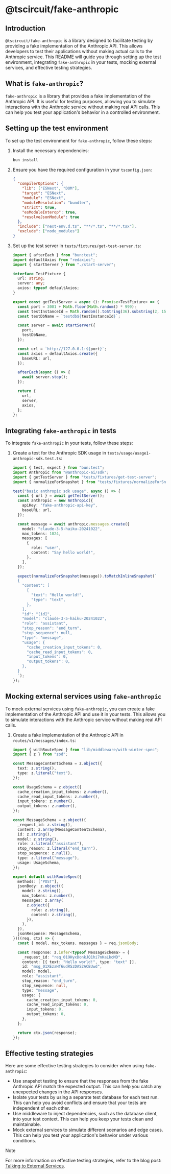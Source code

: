 # @tscircuit/fake-anthropic

## Introduction

`@tscircuit/fake-anthropic` is a library designed to facilitate testing by providing a fake implementation of the Anthropic API. This allows developers to test their applications without making actual calls to the Anthropic service. This README will guide you through setting up the test environment, integrating `fake-anthropic` in your tests, mocking external services, and effective testing strategies.

## What is `fake-anthropic`?

`fake-anthropic` is a library that provides a fake implementation of the Anthropic API. It is useful for testing purposes, allowing you to simulate interactions with the Anthropic service without making real API calls. This can help you test your application's behavior in a controlled environment.

## Setting up the test environment

To set up the test environment for `fake-anthropic`, follow these steps:

1. Install the necessary dependencies:
   ```sh
   bun install
   ```

2. Ensure you have the required configuration in your `tsconfig.json`:
   ```json
   {
     "compilerOptions": {
       "lib": ["ESNext", "DOM"],
       "target": "ESNext",
       "module": "ESNext",
       "moduleResolution": "bundler",
       "strict": true,
       "esModuleInterop": true,
       "resolveJsonModule": true
     },
     "include": ["next-env.d.ts", "**/*.ts", "**/*.tsx"],
     "exclude": ["node_modules"]
   }
   ```

3. Set up the test server in `tests/fixtures/get-test-server.ts`:
   ```ts
   import { afterEach } from "bun:test";
   import defaultAxios from "redaxios";
   import { startServer } from "./start-server";

   interface TestFixture {
     url: string;
     server: any;
     axios: typeof defaultAxios;
   }

   export const getTestServer = async (): Promise<TestFixture> => {
     const port = 3001 + Math.floor(Math.random() * 999);
     const testInstanceId = Math.random().toString(36).substring(2, 15);
     const testDbName = `testdb${testInstanceId}`;

     const server = await startServer({
       port,
       testDbName,
     });

     const url = `http://127.0.0.1:${port}`;
     const axios = defaultAxios.create({
       baseURL: url,
     });

     afterEach(async () => {
       await server.stop();
     });

     return {
       url,
       server,
       axios,
     };
   };
   ```

## Integrating `fake-anthropic` in tests

To integrate `fake-anthropic` in your tests, follow these steps:

1. Create a test for the Anthropic SDK usage in `tests/usage/usage1-anthropic-sdk.test.ts`:
   ```ts
   import { test, expect } from "bun:test";
   import Anthropic from "@anthropic-ai/sdk";
   import { getTestServer } from "tests/fixtures/get-test-server";
   import { normalizeForSnapshot } from "tests/fixtures/normalizeForSnapshot";

   test("basic anthropic sdk usage", async () => {
     const { url } = await getTestServer();
     const anthropic = new Anthropic({
       apiKey: "fake-anthropic-api-key",
       baseURL: url,
     });

     const message = await anthropic.messages.create({
       model: "claude-3-5-haiku-20241022",
       max_tokens: 1024,
       messages: [
         {
           role: "user",
           content: "Say hello world!",
         },
       ],
     });

     expect(normalizeForSnapshot(message)).toMatchInlineSnapshot(`
     {
       "content": [
         {
           "text": "Hello world!",
           "type": "text",
         },
       ],
       "id": "[id]",
       "model": "claude-3-5-haiku-20241022",
       "role": "assistant",
       "stop_reason": "end_turn",
       "stop_sequence": null,
       "type": "message",
       "usage": {
         "cache_creation_input_tokens": 0,
         "cache_read_input_tokens": 0,
         "input_tokens": 0,
         "output_tokens": 0,
       },
     }
     `);
   });
   ```

## Mocking external services using `fake-anthropic`

To mock external services using `fake-anthropic`, you can create a fake implementation of the Anthropic API and use it in your tests. This allows you to simulate interactions with the Anthropic service without making real API calls.

1. Create a fake implementation of the Anthropic API in `routes/v1/messages/index.ts`:
   ```ts
   import { withRouteSpec } from "lib/middleware/with-winter-spec";
   import { z } from "zod";

   const MessageContentSchema = z.object({
     text: z.string(),
     type: z.literal("text"),
   });

   const UsageSchema = z.object({
     cache_creation_input_tokens: z.number(),
     cache_read_input_tokens: z.number(),
     input_tokens: z.number(),
     output_tokens: z.number(),
   });

   const MessageSchema = z.object({
     _request_id: z.string(),
     content: z.array(MessageContentSchema),
     id: z.string(),
     model: z.string(),
     role: z.literal("assistant"),
     stop_reason: z.literal("end_turn"),
     stop_sequence: z.null(),
     type: z.literal("message"),
     usage: UsageSchema,
   });

   export default withRouteSpec({
     methods: ["POST"],
     jsonBody: z.object({
       model: z.string(),
       max_tokens: z.number(),
       messages: z.array(
         z.object({
           role: z.string(),
           content: z.string(),
         }),
       ),
     }),
     jsonResponse: MessageSchema,
   })((req, ctx) => {
     const { model, max_tokens, messages } = req.jsonBody;

     const response: z.infer<typeof MessageSchema> = {
       _request_id: "req_019HyxDonkJQ1hi7nKaLkoMD",
       content: [{ text: "Hello world!", type: "text" }],
       id: "msg_01XEzaHf6udRSzDAS2ACBUwd",
       model: model,
       role: "assistant",
       stop_reason: "end_turn",
       stop_sequence: null,
       type: "message",
       usage: {
         cache_creation_input_tokens: 0,
         cache_read_input_tokens: 0,
         input_tokens: 0,
         output_tokens: 0,
       },
     };

     return ctx.json(response);
   });
   ```

## Effective testing strategies

Here are some effective testing strategies to consider when using `fake-anthropic`:

* Use snapshot testing to ensure that the responses from the fake Anthropic API match the expected output. This can help you catch any unexpected changes in the API responses.
* Isolate your tests by using a separate test database for each test run. This can help you avoid conflicts and ensure that your tests are independent of each other.
* Use middleware to inject dependencies, such as the database client, into your test context. This can help you keep your tests clean and maintainable.
* Mock external services to simulate different scenarios and edge cases. This can help you test your application's behavior under various conditions.

> [!NOTE]
>
> For more information on effective testing strategies, refer to the blog post: [Talking to External Services](https://seve.blog/p/a-simple-pattern-for-api-testing?open=false#%C2%A7talking-to-external-services-spoiler-use-fakes).
